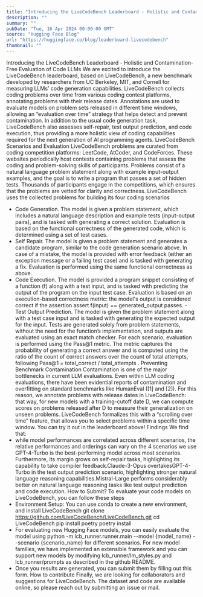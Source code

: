 ```yaml
---
title: "Introducing the LiveCodeBench Leaderboard - Holistic and Contamination-Free Evaluation of Code LLMs"
description: ""
summary: ""
pubDate: "Tue, 16 Apr 2024 00:00:00 GMT"
source: "Hugging Face Blog"
url: "https://huggingface.co/blog/leaderboard-livecodebench"
thumbnail: ""
---
```


Introducing the LiveCodeBench Leaderboard - Holistic and Contamination-Free Evaluation of Code LLMs
We are excited to introduce the LiveCodeBench leaderboard, based on LiveCodeBench, a new benchmark developed by researchers from UC Berkeley, MIT, and Cornell for measuring LLMs’ code generation capabilities.
LiveCodeBench collects coding problems over time from various coding contest platforms, annotating problems with their release dates. Annotations are used to evaluate models on problem sets released in different time windows, allowing an “evaluation over time” strategy that helps detect and prevent contamination. In addition to the usual code generation task, LiveCodeBench also assesses self-repair, test output prediction, and code execution, thus providing a more holistic view of coding capabilities required for the next generation of AI programming agents.
LiveCodeBench Scenarios and Evaluation
LiveCodeBench problems are curated from coding competition platforms: LeetCode, AtCoder, and CodeForces. These websites periodically host contests containing problems that assess the coding and problem-solving skills of participants. Problems consist of a natural language problem statement along with example input-output examples, and the goal is to write a program that passes a set of hidden tests. Thousands of participants engage in the competitions, which ensures that the problems are vetted for clarity and correctness.
LiveCodeBench uses the collected problems for building its four coding scenarios
- Code Generation. The model is given a problem statement, which includes a natural language description and example tests (input-output pairs), and is tasked with generating a correct solution. Evaluation is based on the functional correctness of the generated code, which is determined using a set of test cases.
- Self Repair. The model is given a problem statement and generates a candidate program, similar to the code generation scenario above. In case of a mistake, the model is provided with error feedback (either an exception message or a failing test case) and is tasked with generating a fix. Evaluation is performed using the same functional correctness as above.
- Code Execution. The model is provided a program snippet consisting of a function (f) along with a test input, and is tasked with predicting the output of the program on the input test case. Evaluation is based on an execution-based correctness metric: the model's output is considered correct if the assertion
assert f(input) == generated_output
passes. - Test Output Prediction. The model is given the problem statement along with a test case input and is tasked with generating the expected output for the input. Tests are generated solely from problem statements, without the need for the function’s implementation, and outputs are evaluated using an exact match checker.
For each scenario, evaluation is performed using the Pass@1 metric. The metric captures the probability of generating a correct answer and is computed using the ratio of the count of correct answers over the count of total attempts, following Pass@1 = total_correct / total_attempts
.
Preventing Benchmark Contamination
Contamination is one of the major bottlenecks in current LLM evaluations. Even within LLM coding evaluations, there have been evidential reports of contamination and overfitting on standard benchmarks like HumanEval ([1] and [2]).
For this reason, we annotate problems with release dates in LiveCodeBench: that way, for new models with a training-cutoff date D, we can compute scores on problems released after D to measure their generalization on unseen problems.
LiveCodeBench formalizes this with a “scrolling over time” feature, that allows you to select problems within a specific time window. You can try it out in the leaderboard above!
Findings
We find that:
- while model performances are correlated across different scenarios, the relative performances and orderings can vary on the 4 scenarios we use
GPT-4-Turbo
is the best-performing model across most scenarios. Furthermore, its margin grows on self-repair tasks, highlighting its capability to take compiler feedback.Claude-3-Opus
overtakesGPT-4-Turbo
in the test output prediction scenario, highlighting stronger natural language reasoning capabilities.Mistral-Large
performs considerably better on natural language reasoning tasks like test output prediction and code execution.
How to Submit?
To evaluate your code models on LiveCodeBench, you can follow these steps
- Environment Setup: You can use conda to create a new environment, and install LiveCodeBench
git clone https://github.com/LiveCodeBench/LiveCodeBench.git
cd LiveCodeBench
pip install poetry
poetry install
- For evaluating new Hugging Face models, you can easily evaluate the model using
python -m lcb_runner.runner.main --model {model_name} --scenario {scenario_name}
for different scenarios. For new model families, we have implemented an extensible framework and you can support new models by modifying lcb_runner/lm_styles.py
and lcb_runner/prompts
as described in the github README.
- Once you results are generated, you can submit them by filling out this form.
How to contribute
Finally, we are looking for collaborators and suggestions for LiveCodeBench. The dataset and code are available online, so please reach out by submitting an issue or mail.